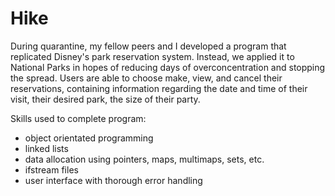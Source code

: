 # Hike
During quarantine, my fellow peers and I developed a program that replicated Disney's park reservation system. Instead, we applied it to National Parks in hopes of reducing days of overconcentration and stopping the spread. Users are able to choose make, view, and cancel their reservations, containing information regarding the date and time of their visit, their desired park, the size of their party.

Skills used to complete program:
- object orientated programming
- linked lists
- data allocation using pointers, maps, multimaps, sets, etc.
- ifstream files
- user interface with thorough error handling
